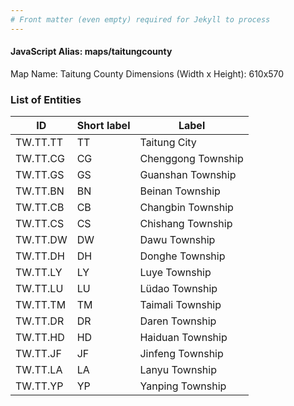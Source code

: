 ```yaml
---
# Front matter (even empty) required for Jekyll to process
---
```


#### JavaScript Alias: maps/taitungcounty

Map Name: Taitung County
Dimensions (Width x Height): 610x570

### List of Entities

ID | Short label | Label
---|---|---|
TW.TT.TT|TT|Taitung City
TW.TT.CG|CG|Chenggong Township
TW.TT.GS|GS|Guanshan Township
TW.TT.BN|BN|Beinan Township
TW.TT.CB|CB|Changbin Township
TW.TT.CS|CS|Chishang Township
TW.TT.DW|DW|Dawu Township
TW.TT.DH|DH|Donghe Township
TW.TT.LY|LY|Luye Township
TW.TT.LU|LU|Lüdao Township
TW.TT.TM|TM|Taimali Township
TW.TT.DR|DR|Daren Township
TW.TT.HD|HD|Haiduan Township
TW.TT.JF|JF|Jinfeng Township
TW.TT.LA|LA|Lanyu Township
TW.TT.YP|YP|Yanping Township